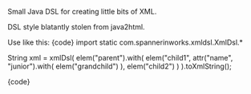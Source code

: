 Small Java DSL for creating little bits of XML.

DSL style blatantly stolen from java2html.

Use like this:
{code}
import static com.spannerinworks.xmldsl.XmlDsl.*

String xml = xmlDsl(
        elem("parent").with(
                elem("child1", attr("name", "junior").with(
                        elem("grandchild")
                ),
                elem("child2")
        )
).toXmlString();

{code}
